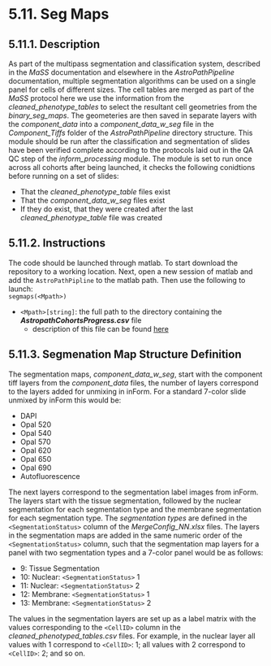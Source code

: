 # 5.11. Seg Maps
## 5.11.1. Description
As part of the multipass segmentation and classification system, described in the *MaSS* documentation and elsewhere in the *AstroPathPipeline* documentation, multiple segmentation algorithms can be used on a single panel for cells of different sizes. The cell tables are merged as part of the *MaSS* protocol here we use the information from the *cleaned_phenotype_tables* to select the resultant cell geometries from the *binary_seg_maps*. The geometeries are then saved in separate layers with the *component_data* into a *component_data_w_seg* file in the *Component_Tiffs* folder of the *AstroPathPipeline* directory structure. This module should be run after the classification and segmentation of slides have been verified complete according to the protocols laid out in the QA QC step of the *inform_processing* module. The module is set to run once across all cohorts after being launched, it checks the following conidtions before running on a set of slides:
- That the *cleaned_phenotype_table* files exist
- That the *component_data_w_seg* files exist 
- If they do exist, that they were created after the last *cleaned_phenotype_table* file was created

## 5.11.2. Instructions
The code should be launched through matlab. To start download the repository to a working location. Next, open a new session of matlab and add the ```AstroPathPipline``` to the matlab path. Then use the following to launch:   
``` segmaps(<Mpath>) ```
- ```<Mpath>[string]```: the full path to the directory containing the ***AstropathCohortsProgress.csv*** file
   - description of this file can be found [here](../../scans/docs/AstroPathProcessingDirectoryandInitializingProjects.md#451-astropath_processing-directory "Title")

## 5.11.3. Segmenation Map Structure Definition
The segmentation maps, *component_data_w_seg*, start with the component tiff layers from the *component_data* files, the number of layers correspond to the layers added for unmixing in inForm. For a standard 7-color slide unmixed by inForm this would be:
- DAPI
- Opal 520
- Opal 540
- Opal 570
- Opal 620
- Opal 650
- Opal 690
- Autofluorescence

The next layers correspond to the segmentation label images from inForm. The layers start with the tissue segmentation, followed by the nuclear segmentation for each segmentation type and the membrane segmentation for each segmentation type. The *segmentation types* are defined in the ```<SegmentationStatus>``` column of the *MergeConfig_NN.xlsx* files. The layers in the segmentation maps are added in the same numeric order of the ```<SegmentationStatus>``` column, such that the segmentation map layers for a panel with two segmentation types and a 7-color panel would be as follows:

- 9: Tissue Segmentation
- 10: Nuclear: ```<SegmentationStatus>``` 1
- 11: Nuclear: ```<SegmentationStatus>``` 2
- 12: Membrane: ```<SegmentationStatus>``` 1
- 13: Membrane: ```<SegmentationStatus>``` 2

The values in the segmentation layers are set up as a label matrix with the values corresponding to the ```<CellID>``` column in the *cleaned_phenotyped_tables.csv* files. For example, in the nuclear layer all values with 1 correspond to ```<CellID>```: 1; all values with 2 correspond to ```<CellID>```: 2; and so on.
